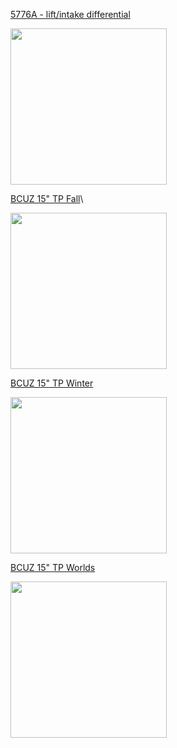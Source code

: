 [5776A - lift/intake differential](https://photos.app.goo.gl/A3UFnhnfwNNAY9xc9)

<img src="https://lh3.googleusercontent.com/pw/AP1GczOQ0Lo7wx-YzCpAQMX-zra0YXjWSwEKgdGXEZRZc7XZFZvcyAfL5qKPnFV-T-aDnQnWkYO1UwvbWaGlBvvH9OCPpmo-N2Y8d53on3H5iyYgmO6Fx_PwfNz44HWokVVPS2yCfqNyH0HXbmIe1kzCa5D_uQ=w709-h945-s-no-gm?authuser=0" height="250"/>

[BCUZ 15" TP Fall](https://photos.app.goo.gl/RvfdT1PkuMz28yU66)\

<img src="https://lh3.googleusercontent.com/pw/AP1GczNwBZztupa4mNWgRlO-eQPEjGDgI9c32rstxO_q_HcuXMZzq7uIxdxXrFJlctI72tLmZOUbUs7R-I8i5JY2cKxSlF00cHIoq3QStkrBD-zz62ySfhIdsuYYfnTn13hZ8s9ynEM5zYea0WYVMZpKv4IF=w709-h945-s-no-gm?authuser=0" height="250"/>

[BCUZ 15" TP Winter](https://photos.app.goo.gl/7zH5EhZ1biT4UgCB8)

<img src="https://lh3.googleusercontent.com/pw/AP1GczOtaOz6TcEWqDoHF9G8u5DZSF_ypsQyz-VrdXhq9gMmuggZMRSavmUYmJmGzgureuRtJ8-rmQEST88d4UmGPt5iBXivNRGzsQMMxMmcPUlzDukXVlAaWI_KwnoUJyxM5DpbIYYLiPEddvD7PPU37Tu1=w709-h945-s-no-gm?authuser=0" height="250"/>

[BCUZ 15" TP Worlds](https://photos.app.goo.gl/eDHq8kyR2HjaPyhZ7)

<img src="https://lh3.googleusercontent.com/pw/AP1GczP2MK0296jzCRQO98lNLyIX5-T5Yi4y6JQh-bZtt0Wu7eQLLFkX_DCp98tcN3Db-0dz7ga8JJMrBCkpDQHndbQUqOsmJPd95taSYUJ0eyAHs3SNYAGoUGSbYVUaMNwn6cZRv44RxSdTtygb4-fMt6BU=w1260-h945-s-no-gm?authuser=0" height="250"/>
